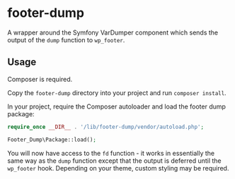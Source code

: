 # footer-dump

A wrapper around the Symfony VarDumper component which sends the output of the `dump` function to `wp_footer`.

## Usage

Composer is required.

Copy the `footer-dump` directory into your project and run `composer install`.

In your project, require the Composer autoloader and load the footer dump package:

```php
require_once __DIR__ . '/lib/footer-dump/vendor/autoload.php';

Footer_Dump\Package::load();
```

You will now have access to the `fd` function - it works in essentially the same way as the `dump` function except that the output is deferred until the `wp_footer` hook. Depending on your theme, custom styling may be required.
